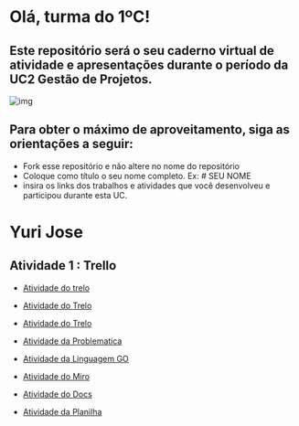 # Olá, turma do 1ºC! 
## Este repositório será o seu caderno virtual de atividade e apresentações durante o período da UC2 Gestão de Projetos. 

![img](https://blog.acelerato.com/wp-content/uploads/2020/08/5-beneficios-da-gesta%CC%83o-de-projetos-para-a-sua-empresa-1200x640.png)

## Para obter o máximo de aproveitamento, siga as orientações a seguir:

- Fork esse repositório e não altere no nome do repositório
- Coloque como título o seu nome completo. Ex: # SEU NOME
- insira os links dos trabalhos e atividades que você desenvolveu e participou durante esta UC.

# Yuri Jose

## Atividade 1 : Trello 

- [Atividade do trelo](https://trello.com/invite/b/QsYz0AdR/ATTIbe86f40dc774a5258fbeef4cd2b753ddED274CD9/analise-swot)

- [Atividade do Trelo](https://trello.com/invite/b/5enRkCmQ/ATTI4d115a4059609cfc6ef6b3b3846268d96B6C38BD/gerenciamento-de-entregas-para-1c)

- [Atividade do Trelo](https://trello.com/invite/b/2BRJyv7j/ATTI5658f792b5414e498401c65ab67bec537FAB1029/projeto-pessoal)

- [Atividade da Problematica](https://www.canva.com/design/DAGCfvKibA4/OlvxCvUgIoPQpSIN0uqHGQ/edit?utm_content=DAGCfvKibA4&utm_campaign=designshare&utm_medium=link2&utm_source=sharebutton)

- [Atividade da Linguagem GO](https://www.canva.com/design/DAGEjaXxHqU/f4kD7Ghe-EfPqTGlCe5M9g/edit?utm_content=DAGEjaXxHqU&utm_campaign=designshare&utm_medium=link2&utm_source=sharebutton)

- [Atividade do Miro](https://miro.com/welcomeonboard/WVNPM25VbjRsWDFJaGd4bjhyT2pFclFqVGdjaGxIaXpqcWxjS2U2Y2ZVY2dmS01XS01GQk1ScURCdktuU3ZycXwzNDU4NzY0NTg4OTkyODU4NTk2fDI=?share_link_id=399305953656)

- [Atividade do Docs](https://docs.google.com/document/d/1YrNIKXmeYYK6bw4iOGxsO4OLdsLWqpvU4E7v0BKzcNs/edit?usp=sharing)

- [Atividade da Planilha](https://docs.google.com/spreadsheets/d/15r5nhLpCM5i1E_Zci2s4DUmjR404hpoycgde-5hmax4/edit?usp=sharing)
